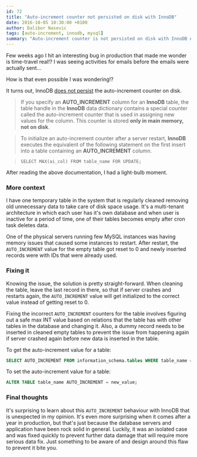 ```yaml
---
id: 72
title: "Auto-increment counter not persisted on disk with InnoDB"
date: 2016-10-05 10:30:00 +0100
author: Dalibor Nasevic
tags: [auto-increment, innodb, mysql]
summary: "Auto-increment counter is not persisted on disk with InnoDB engine. That can lead to some surprising bugs like what this story is about."
---
```


Few weeks ago I hit an interesting bug in production that made me wonder is time-travel real!? I was seeing activities for emails before the emails were actually sent...

How is that even possible I was wondering!?

It turns out, InnoDB [does not persist](http://dev.mysql.com/doc/refman/5.7/en/innodb-auto-increment-handling.html) the auto-increment counter on disk.

> If you specify an <strong>AUTO_INCREMENT</strong> column for an <strong>InnoDB</strong> table, the table handle in the <strong>InnoDB</strong> data dictionary contains a special counter called the auto-increment counter that is used in assigning new values for the column. This counter is stored <strong>only in main memory, not on disk</strong>.

> To initialize an auto-increment counter after a server restart, <strong>InnoDB</strong> executes the equivalent of the following statement on the first insert into a table containing an <strong>AUTO_INCREMENT</strong> column.

> `SELECT MAX(ai_col) FROM table_name FOR UPDATE;`

After reading the above documentation, I had a light-bulb moment.


### More context

I have one temporary table in the system that is regularly cleaned removing old unnecessary data to take care of disk space usage. It's a multi-tenant architecture in which each user has it's own database and when user is inactive for a period of time, one of their tables becomes empty after cron task deletes data.

One of the physical servers running few MySQL instances was having memory issues that caused some instances to restart. After restart, the `AUTO_INCREMENT` value for the empty table got reset to 0 and newly inserted records were with IDs that were already used.


### Fixing it

Knowing the issue, the solution is pretty straight-forward. When cleaning the table, leave the last record in there, so that if server crashes and restarts again, the `AUTO_INCREMENT` value will get initialized to the correct value instead of getting reset to 0.

Fixing the incorrect `AUTO_INCREMENT` counters for the table involves figuring out a safe max INT value based on relations that the table has with other tables in the database and changing it. Also, a dummy record needs to be inserted in cleaned empty tables to prevent the issue from happening again if server crashed again before new data is inserted in the table.

To get the auto-increment value for a table:

```sql
SELECT AUTO_INCREMENT FROM information_schema.tables WHERE table_name = 'table_name' AND table_schema = DATABASE();
```

To set the auto-increment value for a table:

```sql
ALTER TABLE table_name AUTO_INCREMENT = new_value;
```


### Final thoughts

It's surprising to learn about this `AUTO_INCREMENT` behaviour with InnoDB that is unexpected in my opinion. It's even more surprising when it comes after a year in production, but that's just because the database servers and application have been rock solid in general. Luckily, it was an isolated case and was fixed quickly to prevent further data damage that will require more serious data fix. Just something to be aware of and design around this flaw to prevent it bite you.
